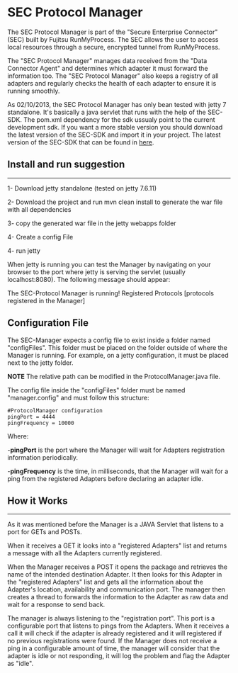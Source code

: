 # SEC Protocol Manager
The SEC Protocol Manager is part of the "Secure Enterprise Connector" (SEC) built by Fujitsu RunMyProcess. The SEC allows the user to access local resources through a secure, encrypted tunnel from RunMyProcess.

The "SEC Protocol Manager" manages data received from the "Data Connector Agent" and determines which adapter it must forward the information too. The "SEC Protocol Manager" also keeps a registry of all adapters and regularly checks the health of each adapter to ensure it is running smoothly.


As  02/10/2013, the SEC Protocol Manager has only bean tested with jetty 7 standalone. It's basically a java servlet that runs with the help of the SEC-SDK. The pom.xml dependency for the sdk ussualy point to the current development sdk. If you want a more stable version you should download the latest version of the SEC-SDK and import it in your project. The latest version of the SEC-SDK that can be found in [here](https://github.com/MalcolmHaslam/RunMyProcess-SEC-SDK).


Install and run suggestion
---------------------------
---------------------------

1- Download jetty standalone (tested on jetty 7.6.11)

2- Download the project and run mvn clean install to generate the war file with all dependencies

3- copy the generated war file in the jetty webapps folder

4- Create a config File

4- run jetty

When jetty is running you can test the Manager by navigating on your browser to the port where jetty is serving the servlet (usually localhost:8080). The following message should appear:
 
  The SEC-Protocol Manager is running! Registered Protocols [protocols registered in the Manager]
  
Configuration File
-------------------

The SEC-Manager expects a config file to exist inside a folder named "configFiles". This folder must be placed on the folder outside of where the Manager is running. For example, on a jetty configuration, it must be placed next to the jetty folder. 

**NOTE** The relative path can be modified in the ProtocolManager.java file.

The config file inside the "configFiles" folder must be named "manager.config" and must follow this structure:

	#ProtocolManager configuration
	pingPort = 4444
	pingFrequency = 10000

Where:

 -**pingPort** is the port where the Manager will wait for Adapters registration information periodically.
 
 -**pingFrequency** is the time, in milliseconds, that the Manager will wait for a ping from the registered Adapters before declaring an adapter idle.

How it Works
-------
-------
As it was mentioned before the Manager is a JAVA Servlet that listens to a port for GETs and POSTs.

When it receives a GET it looks into a "registered Adapters" list and returns a message with all the Adapters currently registered.

When the Manager receives a POST it opens the package and retrieves the name of the intended destination Adapter. It then looks for this Adapter in the "registered Adapters" list and gets all the information about the Adapter's location, availability and communication port. The manager then creates a thread to forwards the information to the Adapter as raw data and wait for a response to send back.

The manager is always listening to the "registration port". This port is a configurable port that listens to pings from the Adapters. When it receives a call it will check if the adapter is already registered and it will registered if no previous registrations were found. If the Manager does not receive a ping in a configurable amount of time, the manager will consider that the adapter is idle or not responding, it will log the problem and flag the Adapter as "idle".

 

